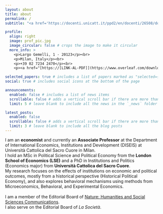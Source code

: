```yaml
---
layout: about
title: about
permalink: /
subtitle: "<a href='https://docenti.unicatt.it/ppd2/en/docenti/26508/domenico-rossignoli/profilo'>Università Cattolica del Sacro Cuore, Milano</a>. <br><p>domenico.rossignoli [at] unicatt.it</p>"

profile:
  align: right
  image: prof_pic.jpg
  image_circular: false # crops the image to make it circular
  more_info: >
    <p>Largo Gemelli, 1 - 20123</p><br>
    <p>Milan, Italy</p><br>
    <p>+39 02 7234 2470</p><br>
    <p><a href="[https://[LINK-AL-PDF]](https://www.overleaf.com/download/project/646e456ce4e4b64456b4ccf7/build/1965dce0b41-668e210ef8f68321/output/output.pdf?compileGroup=priority&clsiserverid=clsi-pre-emp-c2d-c-f-45wj&enable_pdf_caching=true&popupDownload=true)" target="_blank">📄 <b>Link to my CV (PDF)</b></a></p>

selected_papers: true # includes a list of papers marked as "selected={true}"
social: true # includes social icons at the bottom of the page

announcements:
  enabled: false # includes a list of news items
  scrollable: false # adds a vertical scroll bar if there are more than 3 news items
  limit: 5 # leave blank to include all the news in the `_news` folder

latest_posts:
  enabled: false
  scrollable: false # adds a vertical scroll bar if there are more than 3 new posts items
  limit: 3 # leave blank to include all the blog posts
---
```


I am an <b>economist</b> and currently an <b>Associate Professor</b> at the Department of International Economics, Institutions and Development (DISEIS) at Università Cattolica del Sacro Cuore in Milan.<br>
I hold an MSc in Political Science and Political Economy from the <b>London School of Economics (LSE)</b> and a PhD in Institutions and Politics (Economics major) from <b>Università Cattolica del Sacro Cuore</b>.<br>
My research focuses on the effects of institutions on economic and political outcomes, mostly from a historical perspective (Historical Political Economy), and also explores behavioral mechanisms using methods from Microeconomics, Behavioral, and Experimental Economics.<br><br>
I am a member of the Editorial Board of <a href="https://www.nature.com/palcomms/editorialboard">Nature: Humanities and Social Sciences Communications</a>.<br>
I also serve on the Editorial Board of <i>La Società</i>.
